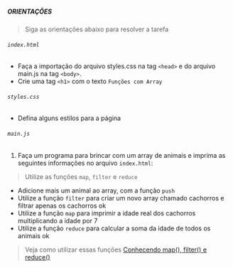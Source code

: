 ##### ORIENTAÇÔES
> Siga as orientações abaixo para resolver a tarefa

###### `index.html`
 - Faça a importação do arquivo styles.css na tag `<head>` e do arquivo main.js na tag `<body>`.
 - Crie uma tag `<h1>` com o texto `Funções com Array`

###### `styles.css`
 - Defina alguns estilos para a página
 
###### `main.js`

1. Faça um programa para brincar com um array de animais e imprima as seguintes informações no arquivo `index.html`:
> Utilize as funções `map`, `filter` e `reduce`

- Adicione mais um animal ao array, com a função `push`
- Utilize a função `filter` para criar um novo array chamado cachorros e filtrar apenas os cachorros ok 
- Utilize a função `map` para imprimir a idade real dos cachorros multiplicando a idade por 7
- Utilize a função `reduce` para calcular a soma da idade de todos os animais ok


> Veja como utilizar essas funções
[Conhecendo map(), filter() e reduce()](https://medium.com/@programadriano/javascript-conhecendo-map-filter-e-reduce-ce072d8f0ec5)